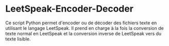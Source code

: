 # LeetSpeak-Encoder-Decoder
Ce script Python permet d'encoder ou de décoder des fichiers texte en utilisant le langage LeetSpeak. Il prend en charge à la fois la conversion de texte normal en LeetSpeak et la conversion inverse de LeetSpeak vers du texte lisible.
